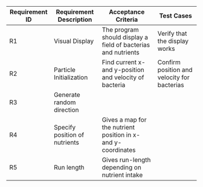 | Requirement ID | Requirement Description | Acceptance Criteria                                           | Test Cases                                  |
|----------------|------------|---------------------------------------------------------------|---------------------------------------------|
| R1             | Visual Display | The program should display a field of bacterias and nutrients | Verify that the display works               |
| R2             | Particle Initialization | Find current x- and y-position and velocity of bacteria       | Confirm position and velocity for bacterias |
| R3             | Generate random direction |                                                               |                                             |
| R4             | Specify position of nutrients | Gives a map for the nutrient position in x- and y-coordinates |                                             |
| R5             | Run length | Gives run-length depending on nutrient intake                 |                                             |
